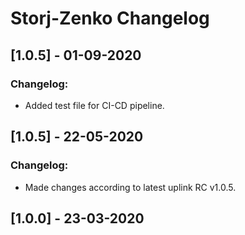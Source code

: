 # Storj-Zenko Changelog

## [1.0.5] - 01-09-2020
### Changelog:
* Added test file for CI-CD pipeline.

## [1.0.5] - 22-05-2020
### Changelog:
* Made changes according to latest uplink RC v1.0.5.

## [1.0.0] - 23-03-2020
